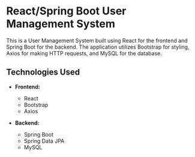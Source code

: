 # React/Spring Boot User Management System

This is a User Management System built using React for the frontend and Spring Boot for the backend. The application utilizes Bootstrap for styling, Axios for making HTTP requests, and MySQL for the database.

## Technologies Used

- **Frontend:**
  - React
  - Bootstrap
  - Axios

- **Backend:**
  - Spring Boot
  - Spring Data JPA
  - MySQL
